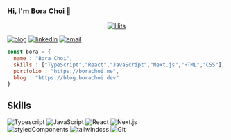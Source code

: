 ### Hi, I'm Bora Choi 👋
 <div align=center>
  
[![Hits](https://hits.seeyoufarm.com/api/count/incr/badge.svg?url=https%3A%2F%2Fgithub.com%2Fseptember21st&count_bg=%23A944DF&title_bg=%23555555&icon=&icon_color=%23E7E7E7&title=visitors&edge_flat=false)](https://hits.seeyoufarm.com)
</div>



[![blog](https://img.shields.io/badge/Blog-EA4AAA?style=flat-square&logo=GitHub-Sponsors&logoColor=white)](https://blog.borachoi.dev/)
[![linkedIn](https://img.shields.io/badge/BoraChoi-0A66C2?style=flat-square&logo=LinkedIn&logoColor=white)](https://www.linkedin.com/in/bora-aspyn-choi/)
[![email](https://img.shields.io/badge/tsuilook@gmail.com-EA4335?style=flat-square&logo=Gmail&logoColor=white)](mailto:tsuilook@gmail.com)


```jsx
const bora = {
  name : "Bora Choi",
  skills : ["TypeScript","React","JavaScript","Next.js","HTML","CSS"],
  portfolio : "https://borachoi.me",
  blog : "https://blog.borachoi.dev"
}
```

## Skills
![Typescript](https://img.shields.io/badge/TypeScript-3178C6?style=flat-square&logo=TypeScript&logoColor=white)
![JavaScript](https://img.shields.io/badge/JavaScript-F7DF1E?style=flat-square&logo=JavaScript&logoColor=white)
![React](https://img.shields.io/badge/React-61DAFB?style=flat-square&logo=React&logoColor=white)
![Next.js](https://img.shields.io/badge/Next.js-000000?style=flat-square&logo=Next.js&logoColor=white)  
![styledComponents](https://img.shields.io/badge/styledComponents-DB7093?style=flat-square&logo=styled-components&logoColor=white)
![tailwindcss](https://img.shields.io/badge/TailwindCss-38B2AC?style=flat-square&logo=Tailwind-Css&logoColor=white)
![Git](https://img.shields.io/badge/Git-F05032?style=flat-square&logo=Git&logoColor=white)


